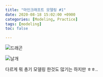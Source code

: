 ```yaml
---
title: "마인크래프트 모델링 #1"
date: 2020-08-18 15:02:00 +0900
categories: [Modeling, Practice]
tags: [modeling]
toc: false

---
```


![드래곤](https://imgur.com/a/Rt1Ui90)

![날개](https://imgur.com/a/iQhTULJ)

다르게 뭐 총기 모델링 한것도 많기는 하지만 ㅎㅎ..


